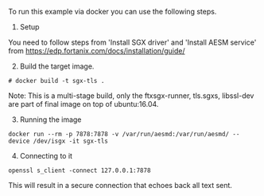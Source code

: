 To run this example via docker you can use the following steps.

1. Setup

You need to follow steps from 'Install SGX driver' and 'Install AESM service' from https://edp.fortanix.com/docs/installation/guide/


2. Build the target image.

```
# docker build -t sgx-tls .
```

Note: This is a multi-stage build, only the ftxsgx-runner, tls.sgxs, libssl-dev are part of final image on top of ubuntu:16.04.

3. Running the image

```
docker run --rm -p 7878:7878 -v /var/run/aesmd:/var/run/aesmd/ --device /dev/isgx -it sgx-tls
```

4. Connecting to it

```
openssl s_client -connect 127.0.0.1:7878
```

This will result in a secure connection that echoes back all text sent.